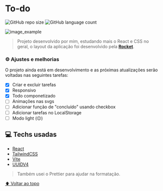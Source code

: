 # To-do

![GitHub repo size](https://img.shields.io/github/repo-size/gustavros/README-template?style=for-the-badge)
![GitHub language count](https://img.shields.io/github/languages/count/gustavros/README-template?style=for-the-badge)

![image_example](https://user-images.githubusercontent.com/92998471/179486016-9ef7d1c7-2220-4057-9ada-b7f67a5d5ede.png)

> Projeto desenvolvido por mim, estudando mais o React e CSS no geral, o layout da aplicação foi desenvolvido pela [**Rocket**](https://www.rocketseat.com.br/).

### ⚙ Ajustes e melhorias

O projeto ainda está em desenvolvimento e as próximas atualizações serão voltadas nas seguintes tarefas:

- [x] Criar e excluir tarefas
- [x] Responsivo
- [x] Todo componetizado
- [ ] Animações nas svgs
- [ ] Adicionar função de "concluído" usando checkbox
- [ ] Adicionar tarefas no LocalStorage
- [ ] Modo light (😐)

## 💻 Techs usadas

- [React](https://reactjs.org/)
- [TailwindCSS](https://tailwindcss.com/)
- [Vite](https://vitejs.dev/)
- [UUIDV4](https://github.com/thenativeweb/uuidv4)

> Também usei o Prettier para ajudar na formatação.

[⬆ Voltar ao topo](todo)<br>

